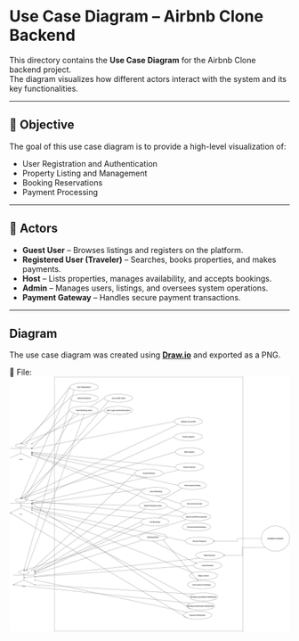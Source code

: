 # Use Case Diagram – Airbnb Clone Backend

This directory contains the **Use Case Diagram** for the Airbnb Clone backend project.  
The diagram visualizes how different actors interact with the system and its key functionalities.

---

## 🎯 Objective
The goal of this use case diagram is to provide a high-level visualization of:
- User Registration and Authentication
- Property Listing and Management
- Booking Reservations
- Payment Processing

---

## 👥 Actors
- **Guest User** – Browses listings and registers on the platform.
- **Registered User (Traveler)** – Searches, books properties, and makes payments.
- **Host** – Lists properties, manages availability, and accepts bookings.
- **Admin** – Manages users, listings, and oversees system operations.
- **Payment Gateway** – Handles secure payment transactions.

---

## Diagram
The use case diagram was created using **[Draw.io](https://draw.io/)** and exported as a PNG.

📌 File: ![`airbnb-use-c](Airbnb_clone_use_case.png)
